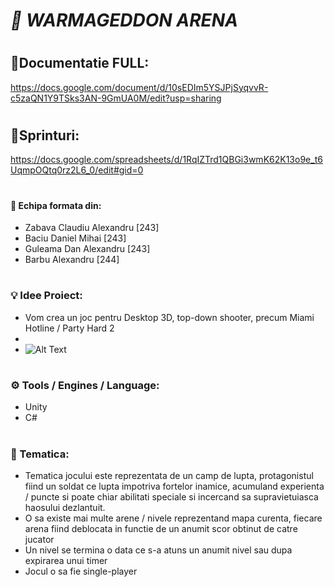 # _🔫 WARMAGEDDON ARENA_
#
#
#

## 📄Documentatie FULL: 
https://docs.google.com/document/d/10sEDIm5YSJPjSyqvvR-c5zaQN1Y9TSks3AN-9GmUA0M/edit?usp=sharing

#
#

## 🔧Sprinturi:
https://docs.google.com/spreadsheets/d/1RqIZTrd1QBGi3wmK62K13o9e_t6UqmpOQtq0rz2L6_0/edit#gid=0

#
#


#### 👥 Echipa formata din:
- Zabava Claudiu Alexandru [243]
- Baciu Daniel Mihai [243]
- Guleama Dan Alexandru [243]
- Barbu Alexandru [244]

#

### 💡 Idee Proiect:
- Vom crea un joc pentru Desktop 3D, top-down shooter, precum Miami Hotline / Party Hard 2
- 
- ![Alt Text](https://imgur.com/d1rMEn8.gif)

#

### ⚙️ Tools / Engines  / Language:
- Unity 
- C#

#

### 🎨 Tematica:
- Tematica jocului este reprezentata de un camp de lupta, protagonistul fiind un soldat ce lupta impotriva fortelor inamice, acumuland experienta / puncte si poate chiar abilitati speciale si incercand sa supravietuiasca haosului dezlantuit.
- O sa existe mai multe arene / nivele reprezentand mapa curenta, fiecare arena fiind deblocata in functie de un anumit scor obtinut de catre jucator
- Un nivel se termina o data ce s-a atuns un anumit nivel sau dupa expirarea unui timer
- Jocul o sa fie single-player
